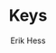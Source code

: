 ---
title: 'Keys'
author: [Erik Hess]
categories: [technology]
images: [gallery]
banner: keys.jpg
caption:  
type: image
---